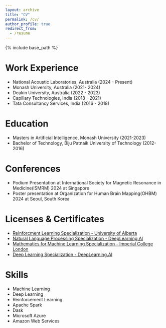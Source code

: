 ```yaml
---
layout: archive
title: "CV"
permalink: /cv/
author_profile: true
redirect_from:
  - /resume
---
```


{% include base_path %}

Work Experience
======
* National Acoustic Laboratories, Australia (2024 - Present)
* Monash University, Australia (2021- 2024)
* Deakin University, Australia (2022 - 2023)
* Capillary Technologies, India (2018 - 2021)
* Tata Consultancy Services, India (2016 - 2018)

Education
======
* Masters in Artificial Intelligence, Monash University (2021-2023)
* Bachelor of Technology, Biju Patnaik University of Technology (2012-2016)

Conferences
======
* Podium Presentation at International Society for Magnetic Resonance in Medicine(ISMRM) 2024 at Singapore
* Poster presentation at Organization for Human Brain Mapping(OHBM) 2024 at Seoul, South Korea

Licenses & Certificates
======
* [Reinforcment Learning Specialization - University of Alberta](https://www.coursera.org/account/accomplishments/specialization/QUSXZF07HF8R)
* [Natural Language Processing Specialization - DeepLearning.AI](https://www.coursera.org/account/accomplishments/specialization/certificate/FNZ9A9AZ3YLT)
* [Mathematics for Machine Learning Specialization - Imperial College London](https://www.coursera.org/account/accomplishments/specialization/EAPXMVQ2QL68)
* [Deep Learning Specialization - DeepLearning.AI](https://www.coursera.org/account/accomplishments/specialization/G5H37YK7NCQZ)

Skills
======
* Machine Learning
* Deep Learning
* Reinforcement Learning
* Apache Spark
* Dask
* Microsoft Azure
* Amazon Web Services
